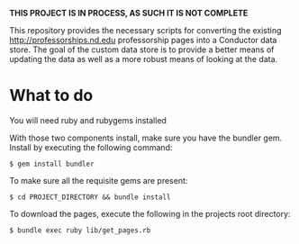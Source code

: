 **THIS PROJECT IS IN PROCESS, AS SUCH IT IS NOT COMPLETE**

This repository provides the necessary scripts for converting the existing
http://professorships.nd.edu professorship pages into a Conductor data store.
The goal of the custom data store is to provide a better means of updating
the data as well as a more robust means of looking at the data.

What to do
==========

You will need ruby and rubygems installed

With those two components install, make sure you have the bundler gem.  Install by executing the following command:

    $ gem install bundler

To make sure all the requisite gems are present:

    $ cd PROJECT_DIRECTORY && bundle install

To download the pages, execute the following in the projects root directory:

    $ bundle exec ruby lib/get_pages.rb